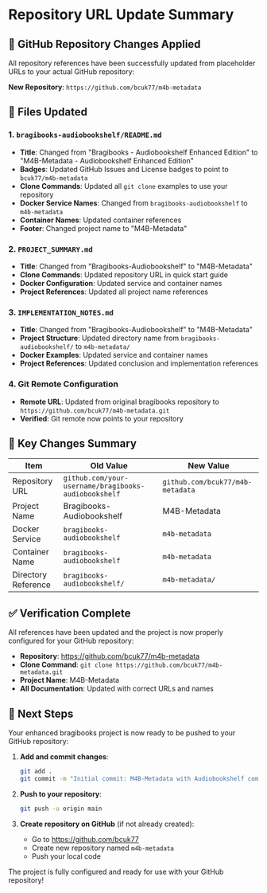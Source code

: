 # Repository URL Update Summary

## 🔄 GitHub Repository Changes Applied

All repository references have been successfully updated from placeholder URLs to your actual GitHub repository:

**New Repository**: `https://github.com/bcuk77/m4b-metadata`

## 📝 Files Updated

### 1. `bragibooks-audiobookshelf/README.md`
- **Title**: Changed from "Bragibooks - Audiobookshelf Enhanced Edition" to "M4B-Metadata - Audiobookshelf Enhanced Edition"
- **Badges**: Updated GitHub Issues and License badges to point to `bcuk77/m4b-metadata`
- **Clone Commands**: Updated all `git clone` examples to use your repository
- **Docker Service Names**: Changed from `bragibooks-audiobookshelf` to `m4b-metadata`
- **Container Names**: Updated container references
- **Footer**: Changed project name to "M4B-Metadata"

### 2. `PROJECT_SUMMARY.md`
- **Title**: Changed from "Bragibooks-Audiobookshelf" to "M4B-Metadata"
- **Clone Commands**: Updated repository URL in quick start guide
- **Docker Configuration**: Updated service and container names
- **Project References**: Updated all project name references

### 3. `IMPLEMENTATION_NOTES.md`
- **Title**: Changed from "Bragibooks-Audiobookshelf" to "M4B-Metadata"
- **Project Structure**: Updated directory name from `bragibooks-audiobookshelf/` to `m4b-metadata/`
- **Docker Examples**: Updated service and container names
- **Project References**: Updated conclusion and implementation references

### 4. Git Remote Configuration
- **Remote URL**: Updated from original bragibooks repository to `https://github.com/bcuk77/m4b-metadata.git`
- **Verified**: Git remote now points to your repository

## 🎯 Key Changes Summary

| Item | Old Value | New Value |
|------|-----------|-----------|
| Repository URL | `github.com/your-username/bragibooks-audiobookshelf` | `github.com/bcuk77/m4b-metadata` |
| Project Name | Bragibooks-Audiobookshelf | M4B-Metadata |
| Docker Service | `bragibooks-audiobookshelf` | `m4b-metadata` |
| Container Name | `bragibooks-audiobookshelf` | `m4b-metadata` |
| Directory Reference | `bragibooks-audiobookshelf/` | `m4b-metadata/` |

## ✅ Verification Complete

All references have been updated and the project is now properly configured for your GitHub repository:

- **Repository**: https://github.com/bcuk77/m4b-metadata
- **Clone Command**: `git clone https://github.com/bcuk77/m4b-metadata.git`
- **Project Name**: M4B-Metadata
- **All Documentation**: Updated with correct URLs and names

## 🚀 Next Steps

Your enhanced bragibooks project is now ready to be pushed to your GitHub repository:

1. **Add and commit changes**:
   ```bash
   git add .
   git commit -m "Initial commit: M4B-Metadata with Audiobookshelf compatibility"
   ```

2. **Push to your repository**:
   ```bash
   git push -u origin main
   ```

3. **Create repository on GitHub** (if not already created):
   - Go to https://github.com/bcuk77
   - Create new repository named `m4b-metadata`
   - Push your local code

The project is fully configured and ready for use with your GitHub repository!